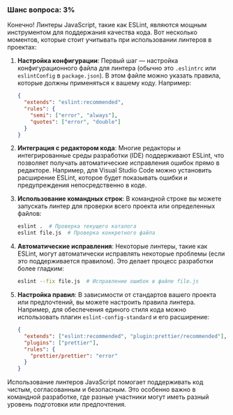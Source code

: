 ### Шанс вопроса: 3%

Конечно! Линтеры JavaScript, такие как ESLint, являются мощным инструментом для поддержания качества кода. Вот несколько моментов, которые стоит учитывать при использовании линтеров в проектах:

1. **Настройка конфигурации**: Первый шаг — настройка конфигурационного файла для линтера (обычно это `.eslintrc` или `eslintConfig` в `package.json`). В этом файле можно указать правила, которые должны применяться к вашему коду. Например:
    ```json
    {
      "extends": "eslint:recommended",
      "rules": {
        "semi": ["error", "always"],
        "quotes": ["error", "double"]
      }
    }
    ```

2. **Интеграция с редактором кода**: Многие редакторы и интегрированные среды разработки (IDE) поддерживают ESLint, что позволяет получать автоматические исправления ошибок прямо в редакторе. Например, для Visual Studio Code можно установить расширение ESLint, которое будет показывать ошибки и предупреждения непосредственно в коде.

3. **Использование командных строк**: В командной строке вы можете запускать линтер для проверки всего проекта или определенных файлов:
    ```sh
    eslint .  # Проверка текущего каталога
    eslint file.js  # Проверка конкретного файла
    ```

4. **Автоматические исправления**: Некоторые линтеры, такие как ESLint, могут автоматически исправлять некоторые проблемы (если это поддерживается правилом). Это делает процесс разработки более гладким:
    ```sh
    eslint --fix file.js  # Исправление ошибок в файле file.js
    ```

5. **Настройка правил**: В зависимости от стандартов вашего проекта или предпочтений, вы можете настроить правила линтера. Например, для обеспечения единого стиля кода можно использовать плагин `eslint-config-standard` и его расширение:
    ```json
    {
      "extends": ["eslint:recommended", "plugin:prettier/recommended"],
      "plugins": ["prettier"],
      "rules": {
        "prettier/prettier": "error"
      }
    }
    ```

Использование линтеров JavaScript помогает поддерживать код чистым, согласованным и безопасным. Это особенно важно в командной разработке, где разные участники могут иметь разный уровень подготовки или предпочтения.